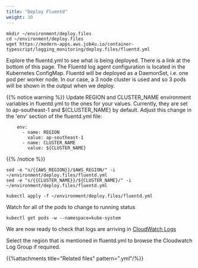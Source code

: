 ```yaml
---
title: "Deploy Fluentd"
weight: 30
---
```


```
mkdir ~/environment/deploy.files
cd ~/environment/deploy.files
wget https://modern-apps.aws.job4u.io/container-typescript/logging_monitoring/deploy.files/fluentd.yml
```
Explore the fluentd.yml to see what is being deployed. There is a link at the bottom of this page. The Fluentd log agent configuration is located in the Kubernetes ConfigMap. Fluentd will be deployed as a DaemonSet, i.e. one pod per worker node. In our case, a 3 node cluster is used and so 3 pods will be shown in the output when we deploy.

{{% notice warning %}}
Update REGION and CLUSTER_NAME environment variables in fluentd.yml to the ones for your values. Currently, they are set to ap-southeast-1 and ${CLUSTER_NAME} by default. Adjust this change in the 'env' section of the fluentd.yml file:

        env:
          - name: REGION
            value: ap-southeast-1
          - name: CLUSTER_NAME
            value: ${CLUSTER_NAME}
            
{{% /notice %}}

```
sed -e "s/{{AWS_REGION}}/$AWS_REGION/" -i ~/environment/deploy.files/fluentd.yml
sed -e "s/{{CLUSTER_NAME}}/${CLUSTER_NAME}/" -i ~/environment/deploy.files/fluentd.yml

kubectl apply -f ~/environment/deploy.files/fluentd.yml
```

Watch for all of the pods to change to running status

```
kubectl get pods -w --namespace=kube-system
```

We are now ready to check that logs are arriving in [CloudWatch Logs](https://console.aws.amazon.com/cloudwatch/home?#logStream:group=/eks/${CLUSTER_NAME}/containers)

Select the region that is mentioned in fluentd.yml to browse the Cloudwatch Log Group if required.

{{%attachments title="Related files" pattern=".yml"/%}}
